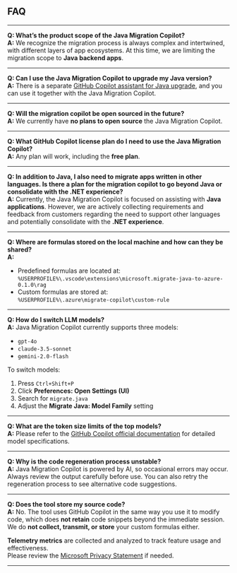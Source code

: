 ## FAQ

---

**Q: What’s the product scope of the Java Migration Copilot?**  
**A:** We recognize the migration process is always complex and intertwined, with different layers of app ecosystems. At this time, we are limiting the migration scope to **Java backend apps**.

---

**Q: Can I use the Java Migration Copilot to upgrade my Java version?**  
**A:** There is a separate [GitHub Copilot assistant for Java upgrade](https://devblogs.microsoft.com/java/technical-preview-github-copilot-upgrade-assistant-for-java), and you can use it together with the Java Migration Copilot.

---

**Q: Will the migration copilot be open sourced in the future?**  
**A:** We currently have **no plans to open source** the Java Migration Copilot.

---

**Q: What GitHub Copilot license plan do I need to use the Java Migration Copilot?**  
**A:** Any plan will work, including the **free plan**.

---

**Q: In addition to Java, I also need to migrate apps written in other languages. Is there a plan for the migration copilot to go beyond Java or consolidate with the .NET experience?**  
**A:** Currently, the Java Migration Copilot is focused on assisting with **Java applications**. However, we are actively collecting requirements and feedback from customers regarding the need to support other languages and potentially consolidate with the **.NET experience**.

---

**Q: Where are formulas stored on the local machine and how can they be shared?**  
**A:**  
- Predefined formulas are located at:  
  `%USERPROFILE%\.vscode\extensions\microsoft.migrate-java-to-azure-0.1.0\rag`  
- Custom formulas are stored at:  
  `%USERPROFILE%\.azure\migrate-copilot\custom-rule`

---

**Q: How do I switch LLM models?**  
**A:** Java Migration Copilot currently supports three models:
- `gpt-4o`
- `claude-3.5-sonnet`
- `gemini-2.0-flash`

To switch models:
1. Press `Ctrl+Shift+P`  
2. Click **Preferences: Open Settings (UI)**  
3. Search for `migrate.java`  
4. Adjust the **Migrate Java: Model Family** setting

---

**Q: What are the token size limits of the top models?**  
**A:** Please refer to the [GitHub Copilot official documentation](https://docs.github.com/copilot) for detailed model specifications.

---

**Q: Why is the code regeneration process unstable?**  
**A:** Java Migration Copilot is powered by AI, so occasional errors may occur. Always review the output carefully before use. You can also retry the regeneration process to see alternative code suggestions.

---

**Q: Does the tool store my source code?**  
**A:** No. The tool uses GitHub Copilot in the same way you use it to modify code, which does **not retain** code snippets beyond the immediate session.  
We do **not collect, transmit, or store** your custom formulas either.  

**Telemetry metrics** are collected and analyzed to track feature usage and effectiveness.  
Please review the [Microsoft Privacy Statement](https://privacy.microsoft.com) if needed.

---
